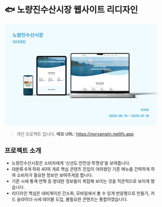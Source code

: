 # 🐟 노량진수산시장 웹사이트 리디자인

<img src="assets/images/readme-img.png" alt="리드미배너">

> 개인 프로젝트 입니다.
**배포 URL:** https://noryangjin.netlify.app


## 프로젝트 소개
- 노량진수산시장은 소비자에게 ‘신선도·안전성·투명성’을 보여줍니다.
- 대분류 6개‧하위 40여 개로 핵심 콘텐츠 진입이 어려웠던 기존 메뉴를 간략하게 하여 소비자가 필요한 정보만 보여주게끔 합니다.
- 기존 시세·통계·연혁 등 방대한 정보들이 복잡해 보이는 것을 직관적으로 보이게 했습니다.
- 리디자인 핵심은 네비게이션 간소화, 모바일에서 볼 수 있게 반응형으로 만들기, 카드 슬라이더·시세 테이블 도입, 불필요한 콘텐츠는 통합하였습니다.

